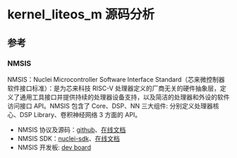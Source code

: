 # kernel_liteos_m 源码分析

## 参考

### NMSIS

NMSIS：Nuclei Microcontroller Software Interface Standard（芯来微控制器软件接口标准）：是为芯来科技 RISC-V 处理器定义的厂商无关的硬件抽象层，定义了通用工具接口并提供持续的处理器设备支持，以及简洁的处理器和外设的软件访问接口 API。NMSIS 包含了 Core、DSP、NN 三大组件: 分别定义处理器核心、DSP Library、卷积神经网络 3 方面的 API。

- NMSIS 协议及源码：[github](https://github.com/Nuclei-Software/NMSIS)、[在线文档](https://doc.nucleisys.com/nmsis)
- NMSIS SDK：[nuclei-sdk](https://github.com/Nuclei-Software/nuclei-sdk)、[在线文档](https://doc.nucleisys.com/nuclei_sdk)
- NMSIS 开发板: [dev board](https://doc.nucleisys.com/nuclei_board_labs/)
